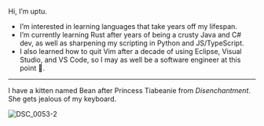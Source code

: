 Hi, I’m uptu.
- I’m interested in learning languages that take years off my lifespan.
- I’m currently learning Rust after years of being a crusty Java and C# dev, as well as sharpening my scripting in Python and JS/TypeScript.
- I also learned how to quit Vim after a decade of using Eclipse, Visual Studio, and VS Code, so I may as well be a software engineer at this point 🗿.
___

<!---
uptudev/uptudev is a ✨ special ✨ repository because its `README.md` (this file) appears on your GitHub profile.
You can click the Preview link to take a look at your changes.
--->
I have a kitten named Bean after Princess Tiabeanie from *Disenchantment*. She gets jealous of my keyboard.

![DSC_0053-2](https://user-images.githubusercontent.com/91502176/211142366-fc9d4b03-c626-48cd-b58d-de90267d0dbe.jpg)

